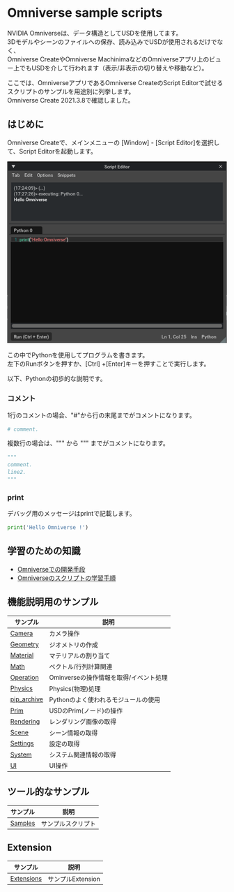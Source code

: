 # Omniverse sample scripts

NVIDIA Omniverseは、データ構造としてUSDを使用してます。     
3Dモデルやシーンのファイルへの保存、読み込みでUSDが使用されるだけでなく、    
Omniverse CreateやOmniverse MachinimaなどのOmniverseアプリ上のビュー上でもUSDを介して行われます（表示/非表示の切り替えや移動など）。      

ここでは、OmniverseアプリであるOmniverse CreateのScript Editorで試せるスクリプトのサンプルを用途別に列挙します。     
Omniverse Create 2021.3.8で確認しました。     

## はじめに

Omniverse Createで、メインメニューの [Window] - [Script Editor]を選択して、Script Editorを起動します。     

![omniverse_script_editor_01.png](./images/omniverse_script_editor_01.png)    

この中でPythonを使用してプログラムを書きます。    
左下のRunボタンを押すか、[Ctrl] +[Enter]キーを押すことで実行します。      

以下、Pythonの初歩的な説明です。     

### コメント

1行のコメントの場合、"#"から行の末尾までがコメントになります。     
```python
# comment.
```

複数行の場合は、""" から """ までがコメントになります。     
```python
"""
comment.
line2.
"""
```

### print

デバッグ用のメッセージはprintで記載します。     
```python
print('Hello Omniverse !')
```

## 学習のための知識

* [Omniverseでの開発手段](./knowledge/dev_method.md)
* [Omniverseのスクリプトの学習手順](./knowledge/dev_info.md)

## 機能説明用のサンプル

|サンプル|説明|     
|---|---|     
|[Camera](./Camera/readme.md)|カメラ操作|    
|[Geometry](./Geometry/readme.md)|ジオメトリの作成|    
|[Material](./Material/readme.md)|マテリアルの割り当て|    
|[Math](./Math/readme.md)|ベクトル/行列計算関連|    
|[Operation](./Operation/readme.md)|Ominverseの操作情報を取得/イベント処理|    
|[Physics](./Physics/readme.md)|Physics(物理)処理|    
|[pip_archive](./pip_archive/readme.md)|Pythonのよく使われるモジュールの使用|    
|[Prim](./Prim/readme.md)|USDのPrim(ノード)の操作|    
|[Rendering](./Rendering/readme.md)|レンダリング画像の取得|    
|[Scene](./Scene/readme.md)|シーン情報の取得|    
|[Settings](./Settings/readme.md)|設定の取得|    
|[System](./System/readme.md)|システム関連情報の取得|    
|[UI](./UI/readme.md)|UI操作|    

## ツール的なサンプル

|サンプル|説明|     
|---|---|     
|[Samples](./Samples/readme.md)|サンプルスクリプト|    

## Extension

|サンプル|説明|     
|---|---|     
|[Extensions](./Extensions/readme.md)|サンプルExtension|    
